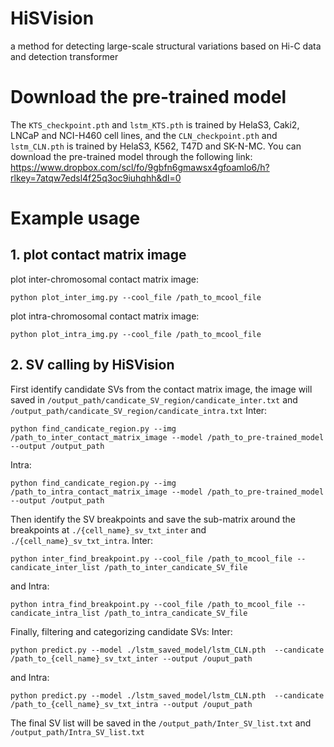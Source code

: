 # HiSVision
a method for detecting large-scale structural variations based on Hi-C data and detection transformer

# Download the pre-trained model
The `KTS_checkpoint.pth` and `lstm_KTS.pth` is trained by HelaS3, Caki2, LNCaP and NCI-H460 cell lines, and the `CLN_checkpoint.pth` and `lstm_CLN.pth` is trained by HelaS3, K562, T47D and SK-N-MC. You can download the pre-trained model through the following link:
https://www.dropbox.com/scl/fo/9gbfn6gmawsx4gfoamlo6/h?rlkey=7atqw7edsl4f25q3oc9iuhqhh&dl=0

# Example usage
## 1. plot contact matrix image
plot inter-chromosomal contact matrix image:
```
python plot_inter_img.py --cool_file /path_to_mcool_file
```
plot intra-chromosomal contact matrix image:
```
python plot_intra_img.py --cool_file /path_to_mcool_file
```
## 2. SV calling by HiSVision
First identify candidate SVs from the contact matrix image, the image will saved in `/output_path/candicate_SV_region/candicate_inter.txt` and `/output_path/candicate_SV_region/candicate_intra.txt`
Inter:
```
python find_candicate_region.py --img /path_to_inter_contact_matrix_image --model /path_to_pre-trained_model --output /output_path
```
Intra:
```
python find_candicate_region.py --img /path_to_intra_contact_matrix_image --model /path_to_pre-trained_model --output /output_path
```

Then identify the SV breakpoints and save the sub-matrix around the breakpoints at `./{cell_name}_sv_txt_inter` and `./{cell_name}_sv_txt_intra`.
Inter:
```
python inter_find_breakpoint.py --cool_file /path_to_mcool_file --candicate_inter_list /path_to_inter_candicate_SV_file
```
and Intra:
```
python intra_find_breakpoint.py --cool_file /path_to_mcool_file --candicate_intra_list /path_to_intra_candicate_SV_file
```
Finally, filtering and categorizing candidate SVs:
Inter:
```
python predict.py --model ./lstm_saved_model/lstm_CLN.pth  --candicate /path_to_{cell_name}_sv_txt_inter --output /ouput_path
```
and Intra:
```
python predict.py --model ./lstm_saved_model/lstm_CLN.pth  --candicate /path_to_{cell_name}_sv_txt_intra --output /ouput_path
```

The final SV list will be saved in the `/output_path/Inter_SV_list.txt` and `/output_path/Intra_SV_list.txt`


